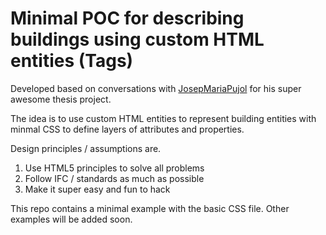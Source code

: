 # Minimal POC for describing buildings using custom HTML entities (Tags)
Developed based on conversations with [JosepMariaPujol](https://github.com/JosepMariaPujol/HTML-Build)
for his super awesome thesis project.

The idea is to use custom HTML entities to represent building entities with minmal CSS to define layers of attributes and properties.

Design principles / assumptions are.

1. Use HTML5 principles to solve all problems
2. Follow IFC / standards as much as possible
3. Make it super easy and fun to hack

This repo contains a minimal example with the basic CSS file. Other examples will be added soon.

